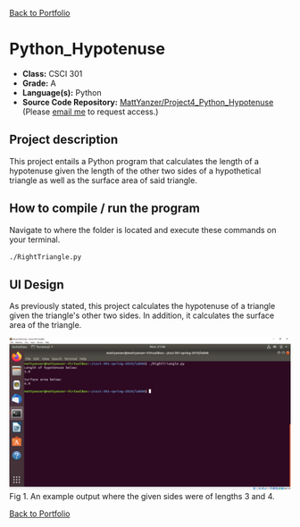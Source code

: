 [Back to Portfolio](./)

Python_Hypotenuse
===============

-   **Class:** CSCI 301 
-   **Grade:** A
-   **Language(s):** Python
-   **Source Code Repository:** [MattYanzer/Project4_Python_Hypotenuse](https://github.com/MattYanzer/Project4_Python_Hypotenuse)  
    (Please [email me](mailto:mcyanzer@csustudent.net?subject=GitHub%20Access) to request access.)

## Project description

This project entails a Python program that calculates the length of a hypotenuse given the length of the other two sides of a hypothetical triangle as well as the surface area of said triangle.

## How to compile / run the program

Navigate to where the folder is located and execute these commands on your terminal.

```bash
./RightTriangle.py
```

## UI Design

As previously stated, this project calculates the hypotenuse of a triangle given the triangle's other two sides. In addition, it calculates the surface area of the triangle.

![screenshot](images/Hypotenuse.PNG)
Fig 1. An example output where the given sides were of lengths 3 and 4.

[Back to Portfolio](./)

